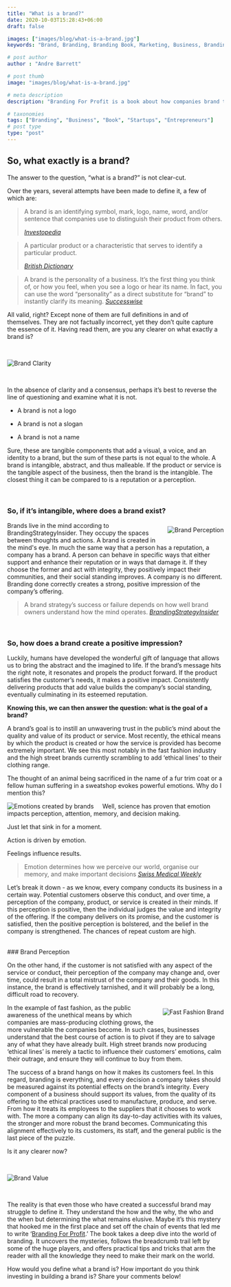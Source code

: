```yaml
---
title: "What is a brand?"
date: 2020-10-03T15:28:43+06:00
draft: false

images: ["images/blog/what-is-a-brand.jpg"]
keywords: "Brand, Branding, Branding Book, Marketing, Business, Branding For Profit, Book On Branding"

# post author
author : "Andre Barrett"

# post thumb
image: "images/blog/what-is-a-brand.jpg"

# meta description
description: "Branding For Profit is a book about how companies brand themselves using certain tactics. Employing these methods has allowed them to gain a large market share and command extra-ordinary profits. This is the introduction inside the book"

# taxonomies
tags: ["Branding", "Business", "Book", "Startups", "Entrepreneurs"]
# post type
type: "post"
---
```


## So, what exactly is a brand?

The answer to the question, “what is a brand?” is not clear-cut. 

Over the years, several attempts have been made to define it, a few of which are:

<blockquote class="blockquote">
<p>
A brand is an identifying symbol, mark, logo, name, word, and/or sentence that companies use to distinguish their product from others.
</p> 
<cite>
<a href="https://www.investopedia.com/terms/b/brand.asp" target="_blank" rel="noopener noreferrer" aria-describedby="audioeye_new_window_message">Investopedia</a>
</cite>
</blockquote>

<blockquote class="blockquote">
<p>
A particular product or a characteristic that serves to identify a particular product.
</p>
<cite>
<a href="https://www.dictionary.com/browse/brand?s=t" target="_blank" rel="noopener noreferrer" aria-describedby="audioeye_new_window_message">British Dictionary</a>
</cite>
</blockquote>

<blockquote class="blockquote">
A brand is the personality of a business. It’s the first thing you think of, or how you feel, when you see a logo or hear its name. In fact, you can use the word “personality” as a direct substitute for “brand” to instantly clarify its meaning.
<cite>
<a href="https://successwise.com/what-is-a-brand/" target="_blank" rel="noopener noreferrer" aria-describedby="audioeye_new_window_message">Successwise</a>
</cite>
</blockquote>

All valid, right? Except none of them are full definitions in and of themselves. They are not factually incorrect, yet they don’t quite capture the essence of it. Having read them, are you any clearer on what exactly a brand is?

<br />

![Brand Clarity](/images/blog/brand-clarity.jpg "Brand Clarity")

<br />

In the absence of clarity and a consensus, perhaps it’s best to reverse the line of questioning and examine what it is not.

* A brand is not a logo

* A brand is not a slogan

* A brand is not a name

Sure, these are tangible components that add a visual, a voice, and an identity to a brand, but the sum of these parts is not equal to the whole. A brand is intangible, abstract, and thus malleable.  If the product or service is the tangible aspect of the business, then the brand is the intangible. The closest thing it can be compared to is a reputation or a perception.

<br />

### So, if it’s intangible, where does a brand exist?

<img alt="Brand Perception" style="padding: 10px; padding-right: 0px; float: right;" src="/images/blog/brand-perception.jpg" />

Brands live in the mind according to BrandingStrategyInsider. They occupy the spaces between thoughts and actions. A brand is created in the mind's eye. In much the same way that a person has a reputation, a company has a brand. A person can behave in specific ways that either support and enhance their reputation or in ways that damage it. If they choose the former and act with integrity, they positively impact their communities, and their social standing improves. A company is no different. Branding done correctly creates a strong, positive impression of the company’s offering.


<blockquote class="blockquote">
A brand strategy’s success or failure depends on how well brand owners understand how the mind operates.
<cite>
<a href="https://www.brandingstrategyinsider.com/brands-live-in-the-mind/#.X37I5pNKi3I" target="_blank" rel="noopener noreferrer" aria-describedby="audioeye_new_window_message">BrandingStrategyInsider</a>
</cite>
</blockquote>


<br />

### So, how does a brand create a positive impression?

Luckily, humans have developed the wonderful gift of language that allows us to bring the abstract and the imagined to life.  If the brand’s message hits the right note, it resonates and propels the product forward. If the product satisfies the customer’s needs, it makes a positive impact. Consistently delivering products that add value builds the company’s social standing, eventually culminating in its esteemed reputation.

__Knowing this, we can then answer the question: what is the goal of a brand?__

A brand’s goal is to instill an unwavering trust in the public’s mind about the quality and value of its product or service. Most recently, the ethical means by which the product is created or how the service is provided has become extremely important. We see this most notably in the fast fashion industry and the high street brands currently scrambling to add ‘ethical lines’ to their clothing range.

The thought of an animal being sacrificed in the name of a fur trim coat or a fellow human suffering in a sweatshop evokes powerful emotions. Why do I mention this?

<img alt="Emotions created by brands" style="padding-right: 20px; float: left;" src="/images/blog/emotions-created-by-brands.jpg" />

Well, science has proven that emotion impacts perception, attention, memory, and decision making.

Just let that sink in for a moment.

Action is driven by emotion.

Feelings influence results.

<blockquote class="blockquote">
Emotion determines how we perceive our world, organise our memory, and make important decisions
<cite>
<a href="https://smw.ch/article/doi/smw.2013.13786" target="_blank" rel="noopener noreferrer" aria-describedby="audioeye_new_window_message">Swiss Medical Weekly</a>
</cite>
</blockquote>


Let’s break it down - as we know, every company conducts its business in a certain way. Potential customers observe this conduct, and over time, a perception of the company, product, or service is created in their minds.   If this perception is positive, then the individual judges the value and integrity of the offering. If the company delivers on its promise, and the customer is satisfied, then the positive perception is bolstered, and the belief in the company is strengthened. The chances of repeat custom are high.

<br />
### Brand Perception

On the other hand, if the customer is not satisfied with any aspect of the service or conduct, their perception of the company may change and, over time, could result in a total mistrust of the company and their goods. In this instance, the brand is effectively tarnished, and it will probably be a long, difficult road to recovery.

<img alt="Fast Fashion Brand" style="padding: 10px; padding-right: 0px; float: right;" src="/images/blog/fast-fashion-brand.jpg" />

In the example of fast fashion, as the public awareness of the unethical means by which companies are mass-producing clothing grows, the more vulnerable the companies become. In such cases, businesses understand that the best course of action is to pivot if they are to salvage any of what they have already built. High street brands now producing ‘ethical lines’ is merely a tactic to influence their customers’ emotions, calm their outrage, and ensure they will continue to buy from them.

The success of a brand hangs on how it makes its customers feel. In this regard, branding is everything, and every decision a company takes should be measured against its potential effects on the brand’s integrity.  Every component of a business should support its values, from the quality of its offering to the ethical practices used to manufacture, produce, and serve. From how it treats its employees to the suppliers that it chooses to work with. The more a company can align its day-to-day activities with its values, the stronger and more robust the brand becomes. Communicating this alignment effectively to its customers, its staff, and the general public is the last piece of the puzzle.

Is it any clearer now?

<br />

![Brand Value](/images/blog/brand-value.jpg "Brand Value")

<br />


The reality is that even those who have created a successful brand may struggle to define it. They understand the how and the why, the who and the when but determining the what remains elusive. Maybe it’s this mystery that hooked me in the first place and set off the chain of events that led me to write ‘[Branding For Profit](/branding-for-profit-book-introduction).’ The book takes a deep dive into the world of branding. It uncovers the mysteries, follows the breadcrumb trail left by some of the huge players, and offers practical tips and tricks that arm the reader with all the knowledge they need to make their mark on the world.

How would you define what a brand is? How important do you think investing in building a brand is? Share your comments below!


